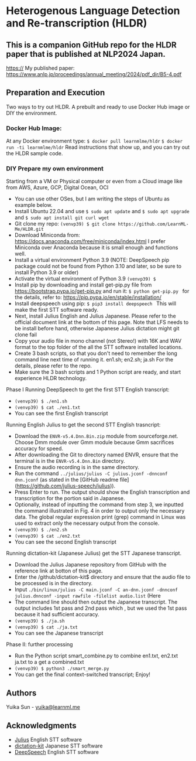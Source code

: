 # Heterogenous Language Detection and Re-transcription (HLDR)
## This is a companion GitHub repo for the HLDR paper that is published at NLP2024 Japan. 
[https://](https://www.anlp.jp/nlp2024/index.html) 
My published paper: https://www.anlp.jp/proceedings/annual_meeting/2024/pdf_dir/B5-4.pdf

## Preparation and Execution
Two ways to try out HLDR. A prebuilt and ready to use Docker Hub image or DIY the environment.
### Docker Hub Image:
At any Docker environment type: 
```$ docker pull learnmlme/hldr```
```$ docker run -ti learnmlme/hldr```
Read instructions that show up, and you can try out the HLDR sample code.

### DIY Prepare my own environment
Starting from a VM or Physical computer or even from a Cloud image like from AWS, Azure, GCP, Digital Ocean, OCI
* You can use other OSes, but I am writing the steps of Ubuntu as example below.
* Install Ubuntu 22.04 and use ```$ sudo apt update``` and ```$ sudo apt upgrade``` and ```$ sudo apt install git curl wget ```
* Git clone my repo: ```(venvp39) $ git clone https://github.com/LearnML-Me/HLDR.git ```
* Download Miniconda from: https://docs.anaconda.com/free/miniconda/index.html I prefer Miniconda over Anaconda because it is small enough and functions well.
* Install a virtual environment Python 3.9 (NOTE: DeepSpeech pip package could not be found from Python 3.10 and later, so be sure to install Python 3.9 or older)
* Activate the virtual environment of Python 3.9 ```(venvp39) $ ```
* Install pip by downloading and install get-pip.py file from https://bootstrap.pypa.io/get-pip.py and run it: ```$ python get-pip.py ``` for the details, refer to: https://pip.pypa.io/en/stable/installation/
* Install deepspeech using pip: ```$ pip3 install deepspeech ``` This will make the first STT software ready.
* Next, install Julius English and Julius Japanese. Please refer to the official document link at the bottom of this page. Note that LFS needs to be install before hand, otherwise Japanese Julius dictation might git clone fail
* Copy your audio file in mono channel (not Stereo!) with 16K and WAV format to the top folder of the all the STT software installed locations.
* Create 3 bash scripts, so that you don't need to remember the long command line next time of running it. en1.sh; en2.sh; ja.sh For the details, please refer to the repo.
* Make sure the 3 bash scripts and 1 Python script are ready, and start experience HLDR technology.
  
Phase I
Running DeepSpeech to get the first STT English transcript:
* ```(venvp39) $ ./en1.sh```
* ```(venvp39) $ cat ./en1.txt```
* You can see the first English transcript

Running English Julius to get the second STT English trasncript:
* Download the ```ENVR-v5.4.Dnn.Bin.zip``` module from sourceforge.net. Choose Dmm module over Gmm module because Gmm sacrifices accuracy for speed. 
* After downloading the Git to directory named ENVR, ensure that the terminal is in the ```ENVR-v5.4.Dnn.Bin``` directory. 
* Ensure the audio recording is in the same directory. 
* Run the command ```../julius/julius -C julius.jconf -dnnconf dnn.jconf``` (as stated in the [GitHub readme file] (https://github.com/julius-speech/julius)).
* Press Enter to run.  The output should show the English transcription and transcription for the portion said in Japanese.
* Optionally, instead of inputting the command from step 3, we inputted the command illustrated in Fig. 4 in order to output only the necessary data. The global regular expression print (grep) command in Linux was used to extract only the necessary output from the console.
* ```(venvp39) $ ./en2.sh```
* ```(venvp39) $ cat ./en2.txt```
* You can see the second English transcript

Running dictation-kit (Japanese Julius) get the STT Japanese transcript.
* Download the Julius Japanese repository from GitHub with the reference link at botton of this page.
* Enter the /github/dictation-kit$ directory and ensure that the audio file to be processed is in the directory. 
* Input ```./bin/linux/julius -C main.jconf -C an-dnn.jconf -dnnconf julius.dnnconf -input rawfile -filelist audio.list```  (Here 
* The command line should then output the Japanese transcript. The output includes 1st pass and 2nd pass which , but we used the 1st pass because it had sufficient accuracy.  
* ```(venvp39) $ ./ja.sh```
* ```(venvp39) $ cat ./ja.txt```
* You can see the Japanese transcript

  
Phase II: further processing
* Run the Python script smart_combine.py to combine en1.txt, en2.txt ja.txt to a get a combined.txt
* ```(venvp39) $ python3 ./smart_merge.py```
* You can get the final context-switched transcript; Enjoy!
  
## Authors

Yuika Sun - yuika@learnml.me 

## Acknowledgments
* [Julius](https://github.com/julius-speech/julius) English STT software
* [dictation-kit](https://github.com/julius-speech/dictation-kit) Japanese STT software
* [DeepSpeech](https://github.com/mozilla/DeepSpeech) English STT software
